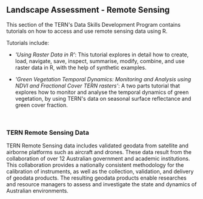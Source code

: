 ## Landscape Assessment - Remote Sensing

This section of the TERN's Data Skills Development Program contains tutorials on how to access and use remote sensing data using R. 

Tutorials include:

* *'Using Raster Data in R'*: This tutorial explores in detail how to create, load, navigate, save, inspect, summarise, modify, combine, and use raster data in R, with the help of synthetic examples.

* *'Green Vegetation Temporal Dynamics: Monitoring and Analysis using NDVI and Fractional Cover TERN rasters'*: A two parts tutorial that explores how to monitor and analyse the temporal dynamics of green vegetation, by using TERN's data on seasonal surface reflectance and green cover fraction. 


&nbsp;
### TERN Remote Sensing Data

TERN Remote Sensing data includes validated geodata from satellite and airborne platforms such as aircraft and drones. These data result from the collaboration of over 12 Australian government and academic institutions. This collaboration  provides a nationally consistent methodology for the calibration of instruments, as well as the collection, validation, and delivery of geodata products. The resulting geodata products enable researches and resource managers to assess and investigate the state and dynamics of Australian environments. 


